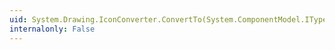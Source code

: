```yaml
---
uid: System.Drawing.IconConverter.ConvertTo(System.ComponentModel.ITypeDescriptorContext,System.Globalization.CultureInfo,System.Object,System.Type)
internalonly: False
---
```


